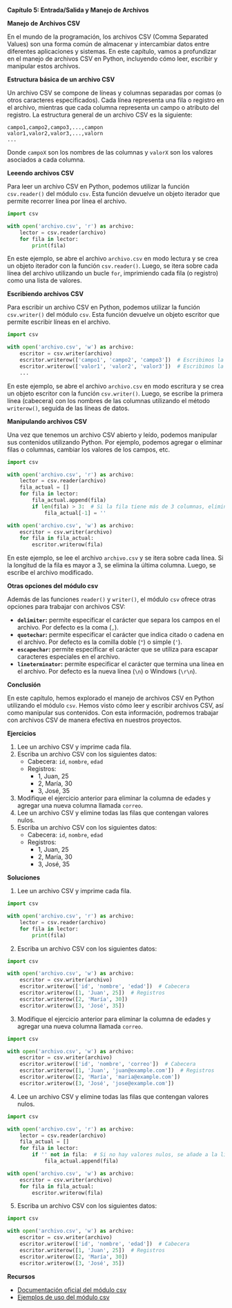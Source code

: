 **Capítulo 5: Entrada/Salida y Manejo de Archivos**

**Manejo de Archivos CSV**

En el mundo de la programación, los archivos CSV (Comma Separated Values) son una forma común de almacenar y intercambiar datos entre diferentes aplicaciones y sistemas. En este capítulo, vamos a profundizar en el manejo de archivos CSV en Python, incluyendo cómo leer, escribir y manipular estos archivos.

**Estructura básica de un archivo CSV**

Un archivo CSV se compone de líneas y columnas separadas por comas (o otros caracteres especificados). Cada línea representa una fila o registro en el archivo, mientras que cada columna representa un campo o atributo del registro. La estructura general de un archivo CSV es la siguiente:
```
campo1,campo2,campo3,...,campon
valor1,valor2,valor3,...,valorn
...
```
Donde `campoX` son los nombres de las columnas y `valorX` son los valores asociados a cada columna.

**Leeendo archivos CSV**

Para leer un archivo CSV en Python, podemos utilizar la función `csv.reader()` del módulo `csv`. Esta función devuelve un objeto iterador que permite recorrer línea por línea el archivo.
```python
import csv

with open('archivo.csv', 'r') as archivo:
    lector = csv.reader(archivo)
    for fila in lector:
        print(fila)
```
En este ejemplo, se abre el archivo `archivo.csv` en modo lectura y se crea un objeto iterador con la función `csv.reader()`. Luego, se itera sobre cada línea del archivo utilizando un bucle `for`, imprimiendo cada fila (o registro) como una lista de valores.

**Escribiendo archivos CSV**

Para escribir un archivo CSV en Python, podemos utilizar la función `csv.writer()` del módulo `csv`. Esta función devuelve un objeto escritor que permite escribir líneas en el archivo.
```python
import csv

with open('archivo.csv', 'w') as archivo:
    escritor = csv.writer(archivo)
    escritor.writerow(['campo1', 'campo2', 'campo3'])  # Escribimos la primera línea (cabecera)
    escritor.writerow(['valor1', 'valor2', 'valor3'])  # Escribimos la segunda línea
    ...
```
En este ejemplo, se abre el archivo `archivo.csv` en modo escritura y se crea un objeto escritor con la función `csv.writer()`. Luego, se escribe la primera línea (cabecera) con los nombres de las columnas utilizando el método `writerow()`, seguida de las líneas de datos.

**Manipulando archivos CSV**

Una vez que tenemos un archivo CSV abierto y leído, podemos manipular sus contenidos utilizando Python. Por ejemplo, podemos agregar o eliminar filas o columnas, cambiar los valores de los campos, etc.
```python
import csv

with open('archivo.csv', 'r') as archivo:
    lector = csv.reader(archivo)
    fila_actual = []
    for fila in lector:
        fila_actual.append(fila)
        if len(fila) > 3:  # Si la fila tiene más de 3 columnas, eliminamos la última columna
            fila_actual[-1] = ''

with open('archivo.csv', 'w') as archivo:
    escritor = csv.writer(archivo)
    for fila in fila_actual:
        escritor.writerow(fila)
```
En este ejemplo, se lee el archivo `archivo.csv` y se itera sobre cada línea. Si la longitud de la fila es mayor a 3, se elimina la última columna. Luego, se escribe el archivo modificado.

**Otras opciones del módulo csv**

Además de las funciones `reader()` y `writer()`, el módulo `csv` ofrece otras opciones para trabajar con archivos CSV:

* **`delimiter`:** permite especificar el carácter que separa los campos en el archivo. Por defecto es la coma (`,`).
* **`quotechar`:** permite especificar el carácter que indica citado o cadena en el archivo. Por defecto es la comilla doble (`"`) o simple (`'`).
* **`escapechar`:** permite especificar el carácter que se utiliza para escapar caracteres especiales en el archivo.
* **`lineterminator`:** permite especificar el carácter que termina una línea en el archivo. Por defecto es la nueva línea (`\n`) o Windows (`\r\n`).

**Conclusión**

En este capítulo, hemos explorado el manejo de archivos CSV en Python utilizando el módulo `csv`. Hemos visto cómo leer y escribir archivos CSV, así como manipular sus contenidos. Con esta información, podremos trabajar con archivos CSV de manera efectiva en nuestros proyectos.

**Ejercicios**

1. Lee un archivo CSV y imprime cada fila.
2. Escriba un archivo CSV con los siguientes datos:
	* Cabecera: `id`, `nombre`, `edad`
	* Registros:
		+ 1, Juan, 25
		+ 2, María, 30
		+ 3, José, 35
3. Modifique el ejercicio anterior para eliminar la columna de edades y agregar una nueva columna llamada `correo`.
4. Lee un archivo CSV y elimine todas las filas que contengan valores nulos.
5. Escriba un archivo CSV con los siguientes datos:
	* Cabecera: `id`, `nombre`, `edad`
	* Registros:
		+ 1, Juan, 25
		+ 2, María, 30
		+ 3, José, 35

**Soluciones**

1. Lee un archivo CSV y imprime cada fila.
```python
import csv

with open('archivo.csv', 'r') as archivo:
    lector = csv.reader(archivo)
    for fila in lector:
        print(fila)
```
2. Escriba un archivo CSV con los siguientes datos:
```python
import csv

with open('archivo.csv', 'w') as archivo:
    escritor = csv.writer(archivo)
    escritor.writerow(['id', 'nombre', 'edad'])  # Cabecera
    escritor.writerow([1, 'Juan', 25])  # Registros
    escritor.writerow([2, 'María', 30])
    escritor.writerow([3, 'José', 35])
```
3. Modifique el ejercicio anterior para eliminar la columna de edades y agregar una nueva columna llamada `correo`.
```python
import csv

with open('archivo.csv', 'w') as archivo:
    escritor = csv.writer(archivo)
    escritor.writerow(['id', 'nombre', 'correo'])  # Cabecera
    escritor.writerow([1, 'Juan', 'juan@example.com'])  # Registros
    escritor.writerow([2, 'María', 'maria@example.com'])
    escritor.writerow([3, 'José', 'jose@example.com'])
```
4. Lee un archivo CSV y elimine todas las filas que contengan valores nulos.
```python
import csv

with open('archivo.csv', 'r') as archivo:
    lector = csv.reader(archivo)
    fila_actual = []
    for fila in lector:
        if '' not in fila:  # Si no hay valores nulos, se añade a la lista de filas
            fila_actual.append(fila)

with open('archivo.csv', 'w') as archivo:
    escritor = csv.writer(archivo)
    for fila in fila_actual:
        escritor.writerow(fila)
```
5. Escriba un archivo CSV con los siguientes datos:
```python
import csv

with open('archivo.csv', 'w') as archivo:
    escritor = csv.writer(archivo)
    escritor.writerow(['id', 'nombre', 'edad'])  # Cabecera
    escritor.writerow([1, 'Juan', 25])  # Registros
    escritor.writerow([2, 'María', 30])
    escritor.writerow([3, 'José', 35])
```
**Recursos**

* [Documentación oficial del módulo csv](https://docs.python.org/3/library/csv.html)
* [Ejemplos de uso del módulo csv](https://docs.python.org/3/tutorial/inputoutput.html#reading-and-writing-csv-files)